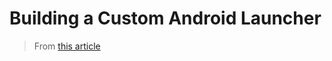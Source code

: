 # Building a Custom Android Launcher

> From [this article](https://www.androidauthority.com/make-a-custom-android-launcher-837342-837342/)